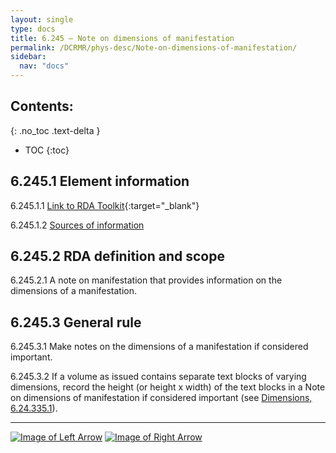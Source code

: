 ```yaml
---
layout: single
type: docs
title: 6.245 — Note on dimensions of manifestation
permalink: /DCRMR/phys-desc/Note-on-dimensions-of-manifestation/
sidebar:
  nav: "docs"
---
```


## Contents:
{: .no_toc .text-delta }

- TOC
{:toc}

## 6.245.1 Element information

<a name="6.245.1.1">6.245.1.1</a> [Link to RDA Toolkit](https://access.rdatoolkit.org/Content/Index?externalId=en-US_ala-f9c752ea-fc02-387e-97ac-c1ed5fa5cb7b){:target="_blank"}

<a name="6.245.1.2">6.245.1.2</a> [Sources of information](/DCRMR/additional-notes/#9011-sources-of-information) 

## 6.245.2 RDA definition and scope

<a name="6.245.2.1">6.245.2.1</a> A note on manifestation that provides information on the dimensions of a manifestation.

## 6.245.3 General rule

<a name="6.245.3.1">6.245.3.1</a> Make notes on the dimensions of a manifestation if considered important. 

<a name="6.245.3.2">6.245.3.2</a> If a volume as issued contains separate text blocks of varying dimensions, record the height (or height x width) of the text blocks in a Note on dimensions of manifestation if considered important (see [Dimensions, 6.24.335.1](/DCRMR/phys-desc/Dimensions/#6.24.335.1)).

---

[![Image of Left Arrow](https://rbms-bsc.github.io/DCRMR/assets/pictures/navigation/Arrow_Left.png "6.24 — Dimensions")](/DCRMR/phys-desc/Dimensions/) [![Image of Right Arrow](https://rbms-bsc.github.io/DCRMR/assets/pictures/navigation/Arrow_Right.png "6.25 — Base material")](/DCRMR/phys-desc/Base-material/)
